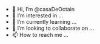 - 👋 Hi, I’m @casaDeOctain
- 👀 I’m interested in ...
- 🌱 I’m currently learning ...
- 💞️ I’m looking to collaborate on ...
- 📫 How to reach me ...

<!---
casaDeOctain/casaDeOctain is a ✨ special ✨ repository because its `README.md` (this file) appears on your GitHub profile.
You can click the Preview link to take a look at your changes.
--->
